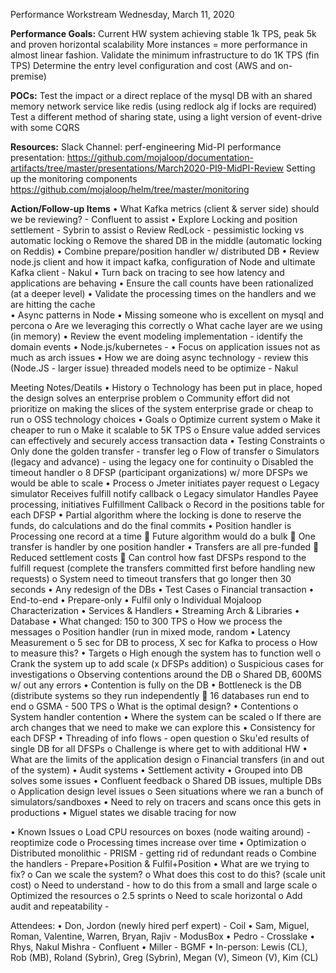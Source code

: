 Performance Workstream
Wednesday, March 11, 2020

**Performance Goals:**
Current HW system achieving stable 1k TPS, peak 5k and proven horizontal scalability
More instances = more performance in almost linear fashion.
Validate the minimum infrastructure to do 1K TPS (fin TPS)
Determine the entry level configuration and cost (AWS and on-premise)
 
**POCs:**
Test the impact or a direct replace of the mysql DB with an shared memory network service like redis (using redlock alg if locks are required)
Test a different method of sharing state, using a light version of event-drive with some CQRS

**Resources:**
Slack Channel: perf-engineering
Mid-PI performance presentation:
https://github.com/mojaloop/documentation-artifacts/tree/master/presentations/March2020-PI9-MidPI-Review
Setting up the monitoring components
https://github.com/mojaloop/helm/tree/master/monitoring
 
**Action/Follow-up Items**
•       What Kafka metrics (client & server side) should we be reviewing? - Confluent to assist
•       Explore Locking and position settlement - Sybrin to assist
        o   Review RedLock - pessimistic locking vs automatic locking
        o   Remove the shared DB in the middle (automatic locking on Reddis)
•       Combine prepare/position handler w/ distributed DB
•       Review node.js client and how it impact kafka, configuration of Node and ultimate Kafka client - Nakul
•       Turn back on tracing to see how latency and applications are behaving
•       Ensure the call counts have been rationalized (at a deeper level)
•       Validate the processing times on the handlers and we are hitting the cache  
•       Async patterns in Node
•       Missing someone who is excellent on mysql and percona
        o   Are we leveraging this correctly
        o   What cache layer are we using (in memory)
•       Review the event modeling implementation - identify the domain events
•       Node.js/kubernetes - 
•       Focus on application issues not as much as arch issues
•       How we are doing async technology - review this (Node.JS - larger issue) threaded models need to be optimize - Nakul
 
Meeting Notes/Deatils
•       History
        o   Technology has been put in place, hoped the design solves an enterprise problem
        o   Community effort did not prioritize on making the slices of the system enterprise grade or cheap to run
        o   OSS technology choices
•       Goals
        o   Optimize current system
        o   Make it cheaper to run
        o   Make it scalable to 5K TPS
        o   Ensure value added services can effectively and securely access transaction data 
•       Testing Constraints
        o   Only done the golden transfer - transfer leg
        o   Flow of transfer
        o   Simulators (legacy and advance) - using the legacy one for continuity 
        o   Disabled the timeout handler
        o   8 DFSP (participant organizations) w/ more DFSPs we would be able to scale
•       Process
        o   Jmeter initiates payer request
        o   Legacy simulator Receives fulfill notify callback
        o   Legacy simulator Handles Payee processing, initiatives Fulfillment Callback
        o   Record in the positions table for each DFSP
•       Partial algorithm where the locking is done to reserve the funds, do calculations and do the final commits 
•       Position handler is Processing one record at a time
          Future algorithm would do a bulk 
          One transfer is handler by one position handler
•       Transfers are all pre-funded
          Reduced settlement costs
          Can control how fast DFSPs respond to the fulfill request (complete the transfers committed first before handling new requests)
        o   System need to timeout transfers that go longer then 30 seconds
•       Any redesign of the DBs 
•       Test Cases
        o   Financial transaction
•       End-to-end
•       Prepare-only
•       Fulfil only
        o   Individual Mojaloop Characterization
•       Services & Handlers
•       Streaming Arch & Libraries
•       Database
•       What changed: 150 to 300 TPS 
        o   How we process the messages
        o   Position handler (run in mixed mode, random 
•       Latency Measurement
        o   5 sec for DB to process, X sec for Kafka to process
        o   How to measure this?
•       Targets 
        o   High enough the system has to function well
        o   Crank the system up to add scale (x DFSPs addition) 
        o   Suspicious cases for investigations
        o   Observing contentions around the DB
        o   Shared DB, 600MS w/ out any errors
•       Contention is fully on the DB
•       Bottleneck is the DB (distribute systems so they run independently 
          16 databases run end to end 
        o   GSMA - 500 TPS
        o   What is the optimal design?
•       Contentions 
        o   System handler contention 
•       Where the system can be scaled
        o   If there are arch changes that we need to make we can explore this
•       Consistency for each DFSP
•       Threading of info flows - open question
        o   Sku'ed results of single DB for all DFSPs
        o   Challenge is where get to with additional HW 
•       What are the limits of the application design
        o   Financial transfers (in and out of the system)
•       Audit systems
•       Settlement activity 
•       Grouped into DB solves some issues
•       Confluent feedback
        o   Shared DB issues, multiple DBs
        o   Application design level issues
        o   Seen situations where we ran a bunch of simulators/sandboxes
•       Need to rely on tracers and scans once this gets in productions
•       Miguel states we disable tracing for now
 
•       Known Issues
        o   Load CPU resources on boxes (node waiting around) - reoptimize code
        o   Processing times increase over time
•       Optimization
        o   Distributed monolithic - PRISM - getting rid of redundant reads
        o   Combine the handlers - Prepare+Position & Fulfil+Position
•       What are we trying to fix?
        o   Can we scale the system?
        o   What does this cost to do this? (scale unit cost) 
        o   Need to understand  - how to do this from a small and large scale
        o   Optimized the resources 
        o   2.5 sprints 
        o   Need to scale horizontal 
        o   Add audit and repeatability - 

Attendees:
•       Don, Jordon (newly hired perf expert) - Coil
•       Sam, Miguel, Roman, Valentine, Warren, Bryan, Rajiv - ModusBox
•       Pedro - Crosslake
•       Rhys, Nakul Mishra - Confluent
•       Miller - BGMF
•       In-person: Lewis (CL), Rob (MB), Roland (Sybrin), Greg (Sybrin), Megan (V), Simeon (V), Kim (CL)
